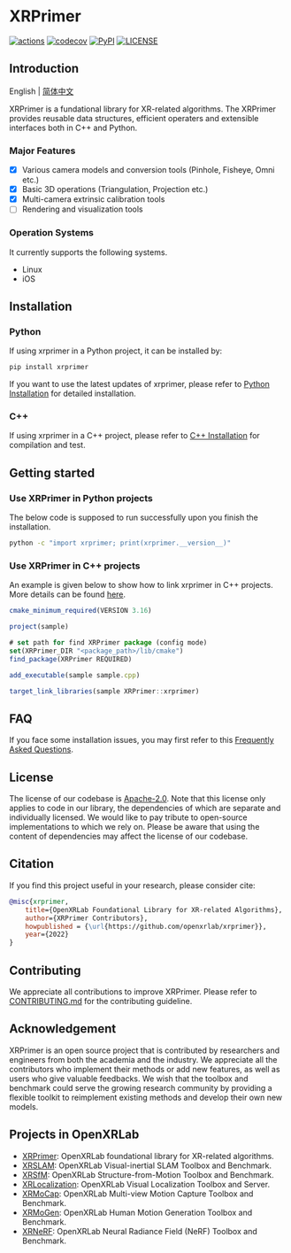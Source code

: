 # XRPrimer

<div align="left">

[![actions](https://github.com/openxrlab/xrprimer/workflows/build/badge.svg)](https://github.com/openxrlab/xrprimer/actions)
[![codecov](https://codecov.io/gh/openxrlab/xrprimer/branch/main/graph/badge.svg)](https://codecov.io/gh/openxrlab/xrprimer)
[![PyPI](https://img.shields.io/pypi/v/xrprimer)](https://pypi.org/project/xrprimer/)
[![LICENSE](https://img.shields.io/github/license/openxrlab/xrprimer.svg)](https://github.com/openxrlab/xrprimer/blob/main/LICENSE)

</div>

## Introduction

English | [简体中文](README_CN.md)

XRPrimer is a fundational library for XR-related algorithms.
The XRPrimer provides reusable data structures, efficient operaters and extensible interfaces both in C++ and Python.

### Major Features

- [x] Various camera models and conversion tools (Pinhole, Fisheye, Omni etc.)
- [x] Basic 3D operations (Triangulation, Projection etc.)
- [x] Multi-camera extrinsic calibration tools
- [ ] Rendering and visualization tools

### Operation Systems

It currently supports the following systems.

- Linux
- iOS

## Installation

### Python

If using xrprimer in a Python project, it can be installed by:

```bash
pip install xrprimer
```

If you want to use the latest updates of xrprimer, please refer to [Python Installation](docs/en/installation/python.md) for detailed installation.

### C++

If using xrprimer in a C++ project, please refer to [C++ Installation](docs/en/installation/cpp.md) for compilation and test.


## Getting started

### Use XRPrimer in Python projects

The below code is supposed to run successfully upon you finish the installation.

```bash
python -c "import xrprimer; print(xrprimer.__version__)"
```

### Use XRPrimer in C++ projects

An example is given below to show how to link xrprimer in C++ projects. More details can be found [here](docs/en/installation/cpp.md#how-to-link-in-c-projects).

```js
cmake_minimum_required(VERSION 3.16)

project(sample)

# set path for find XRPrimer package (config mode)
set(XRPrimer_DIR "<package_path>/lib/cmake")
find_package(XRPrimer REQUIRED)

add_executable(sample sample.cpp)

target_link_libraries(sample XRPrimer::xrprimer)
```

## FAQ

If you face some installation issues, you may first refer to this [Frequently Asked Questions](docs/en/faq.md).


## License

The license of our codebase is [Apache-2.0](LICENSE). Note that this license only applies to code in our library, the dependencies of which are separate and individually licensed. We would like to pay tribute to open-source implementations to which we rely on. Please be aware that using the content of dependencies may affect the license of our codebase.

## Citation

If you find this project useful in your research, please consider cite:

```bibtex
@misc{xrprimer,
    title={OpenXRLab Foundational Library for XR-related Algorithms},
    author={XRPrimer Contributors},
    howpublished = {\url{https://github.com/openxrlab/xrprimer}},
    year={2022}
}
```

## Contributing

We appreciate all contributions to improve XRPrimer. Please refer to [CONTRIBUTING.md](.github/CONTRIBUTING.md) for the contributing guideline.

## Acknowledgement

XRPrimer is an open source project that is contributed by researchers and engineers from both the academia and the industry.
We appreciate all the contributors who implement their methods or add new features, as well as users who give valuable feedbacks.
We wish that the toolbox and benchmark could serve the growing research community by providing a flexible toolkit to reimplement existing methods and develop their own new models.

## Projects in OpenXRLab

- [XRPrimer](https://github.com/openxrlab/xrprimer): OpenXRLab foundational library for XR-related algorithms.
- [XRSLAM](https://github.com/openxrlab/xrslam): OpenXRLab Visual-inertial SLAM Toolbox and Benchmark.
- [XRSfM](https://github.com/openxrlab/xrsfm): OpenXRLab Structure-from-Motion Toolbox and Benchmark.
- [XRLocalization](https://github.com/openxrlab/xrlocalization): OpenXRLab Visual Localization Toolbox and Server.
- [XRMoCap](https://github.com/openxrlab/xrmocap): OpenXRLab Multi-view Motion Capture Toolbox and Benchmark.
- [XRMoGen](https://github.com/openxrlab/xrmogen): OpenXRLab Human Motion Generation Toolbox and Benchmark.
- [XRNeRF](https://github.com/openxrlab/xrnerf): OpenXRLab Neural Radiance Field (NeRF) Toolbox and Benchmark.
